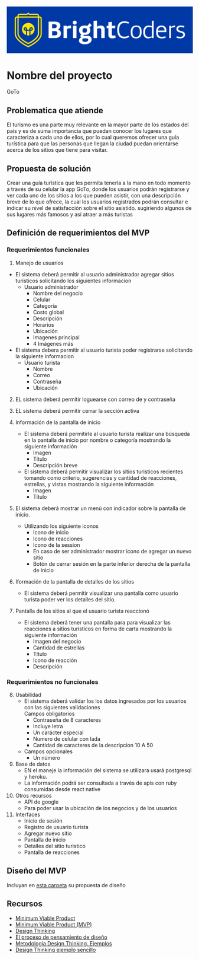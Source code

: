 ![BrightCoders Logo](img/logo-bc.png)

# Nombre del proyecto
GoTo

## Problematica que atiende
El turismo es una parte muy relevante en la mayor parte de los estados del país 
y es de suma importancia que puedan conocer los lugares que caracteriza a cada uno de ellos, por lo cual queremos ofrecer una guía turística para que las personas que llegan la ciudad puedan orientarse acerca de los sitios que tiene para visitar.


## Propuesta de solución
Crear una guía turística que les permita tenerla a la mano en todo momento a través de su celular  la app GoTo, donde los usuarios podrán registrarse y ver cada uno de los sitios a los que pueden asistir, con una descripción breve de lo que ofrece, la cual los usuarios registrados podrán consultar e indicar su nivel de satisfacción sobre el sitio asistido. sugiriendo algunos de sus lugares más famosos y así atraer a más turistas 
## Definición de requerimientos del MVP

### Requerimientos funcionales
1. Manejo de usuarios 
  - El sistema deberá permitir al usuario administrador agregar sitios turisticos solicitando los siguientes informacion
    - Usuario administrador
      - Nombre del negocio 
      - Celular
      - Categoría
      - Costo global 
      - Descripción
      - Horarios 
      - Ubicación
      - Imagenes principal 
      - 4 Imágenes más
   - El sistema debera permitir al usuario turista poder registrarse  solicitando la siguiente informacion 
     - Usuario turista
         - Nombre 
         - Correo
         - Contraseña 
         - Ubicación
2. EL sistema deberá permitir loguearse con correo de y contraseña
3. EL sistema deberá permitir cerrar la sección activa   
4. Información de la pantalla de inicio
   - El sistema deberá permitirle al usuario turista realizar una búsqueda  en la pantalla de inicio por nombre  o categoría mostrando la siguiente información
        - Imagen 
        - Título
        - Descripción breve 
    - El sistema deberá permitir visualizar los sitios turisticos recientes tomando como criterio, sugerencias y  cantidad de  reacciones, estrellas, y vistas mostrando la siguiente información
         - Imagen
         - Título
    
5. El sistema deberá mostrar un menú con indicador sobre la pantalla de inicio. 
    - Utilizando los siguiente iconos 
      - Icono de inicio
      - Icono de reacciones 
      - Icono de la session
      - En caso de ser administrador  mostrar icono de agregar un nuevo sitio
      - Botón de cerrar sesión en la parte inferior derecha de la pantalla de inicio 
6. Iformación de la pantalla de detalles de los sitios 
     - El sistema deberá permitir  visualizar una pantalla como usuario turista poder ver los detalles del sitio.
7. Pantalla de los sitios al que el usuario turista reaccionó 
    - El sistema deberá tener una pantalla para para visualizar las reacciones a sitios turisticos en forma de carta mostrando la siguiente información
       - Imagen del negocio
       - Cantidad de estrellas 
       - Título 
       - Icono de reacción 
       - Descripción 
### Requerimientos no funcionales
8. Usabilidad
    - El sistema deberá validar los los datos ingresados por los usuarios con las siguientes validaciones  
  Campos obligatorios
        - Contraseña de 8 caracteres
        - Incluye  letra 
        - Un carácter especial
        - Numero de celular con  lada    
        - Cantidad de caracteres de la descripcion 10 A  50
   - Campos opcionales 
        - Un número
9. Base de datos 
    - EN el maneje la información del sistema se utilizara  usará postgresql y heroku.
    - La información podrá ser consultada a través de apis con ruby consumidas desde react native 
10. Otros recursos 
    - API de google
    - Para poder usar la ubicación de los negocios y de los usuarios  
11. Interfaces
    - Inicio de sesión 
    - Registro de usuario turista
    - Agregar nuevo sitio 
    - Pantalla de inicio 
    - Detalles del sitio turistico 
    - Pantalla de reacciones  


## Diseño del MVP

Incluyan en [esta carpeta](/design) su propuesta de diseño

## Recursos

- [Minimum Viable Product](https://www.agilealliance.org/glossary/mvp/#q=~(infinite~false~filters~(tags~(~'mvp))~searchTerm~'~sort~false~sortDirection~'asc~page~1))
- [Minimum Viable Product (MVP)](https://www.productplan.com/glossary/minimum-viable-product/)
- [Design Thinking](https://www.interaction-design.org/literature/topics/design-thinking)
- [El proceso de pensamiento de diseño](https://www.youtube.com/watch?v=_r0VX-aU_T8)
- [Metodología Design Thinking. Ejemplos](https://www.youtube.com/watch?v=_ul3wfKss58) 
- [Design Thinking ejemplo sencillo](https://www.youtube.com/watch?v=_H33tA2-j0s)
